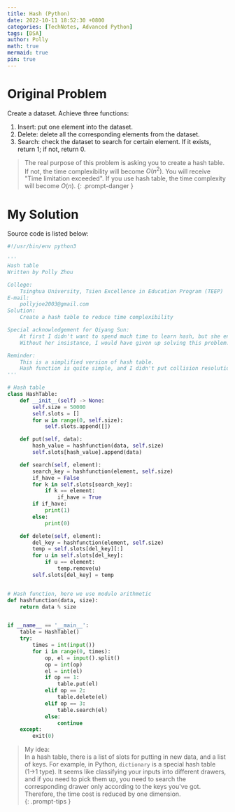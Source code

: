```yaml
---
title: Hash (Python)
date: 2022-10-11 18:52:30 +0800
categories: [TechNotes, Advanced Python]
tags: [DSA]
author: Polly
math: true
mermaid: true
pin: true
---
```


# Original Problem

Create a dataset. Achieve three functions:

1. Insert: put one element into the dataset.
1. Delete: delete all the corresponding elements from the dataset.
1. Search: check the dataset to search for certain element. If it exists, return 1; if not, return 0.

> The real purpose of this problem is asking you to create a hash table. If not, the time complexibility will become $O(n^2)$. You will receive "Time limitation exceeded". If you use hash table, the time complexity will become $O(n)$.
{: .prompt-danger }

# My Solution

Source code is listed below:

```python
#!/usr/bin/env python3

'''
Hash table
Written by Polly Zhou

College:
	Tsinghua University, Tsien Excellence in Education Program (TEEP)
E-mail:
	pollyjoe2003@gmail.com
Solution:
	Create a hash table to reduce time complexibility

Special acknowledgement for Qiyang Sun:
	At first I didn't want to spend much time to learn hash, but she encouraged me to use hash.
	Without her insistance, I would have given up solving this problem.

Reminder:
	This is a simplified version of hash table.
	Hash function is quite simple, and I didn't put collision resolution here.
'''

# Hash table
class HashTable:
    def __init__(self) -> None:
        self.size = 50000
        self.slots = []
        for w in range(0, self.size):
            self.slots.append([])

    def put(self, data):
        hash_value = hashfunction(data, self.size)
        self.slots[hash_value].append(data)

    def search(self, element):
        search_key = hashfunction(element, self.size)
        if_have = False
        for k in self.slots[search_key]:
            if k == element:
                if_have = True
        if if_have:
            print(1)
        else:
            print(0)

    def delete(self, element):
        del_key = hashfunction(element, self.size)
        temp = self.slots[del_key][:]
        for u in self.slots[del_key]:
            if u == element:
                temp.remove(u)
        self.slots[del_key] = temp


# Hash function, here we use modulo arithmetic
def hashfunction(data, size):
    return data % size


if __name__ == '__main__':
    table = HashTable()
    try:
        times = int(input())
        for i in range(0, times):
            op, el = input().split()
            op = int(op)
            el = int(el)
            if op == 1:
                table.put(el)
            elif op == 2:
                table.delete(el)
            elif op == 3:
                table.search(el)
            else:
                continue
    except:
        exit(0)

```

> My idea: <br>In a hash table, there is a list of slots for putting in new data, and a list of keys. For example, in Python, `dictionary` is a special hash table (1$\to$1 type). It seems like classifying your inputs into different drawers, and if you need to pick them up, you need to search the corresponding drawer only according to the keys you've got. Therefore, the time cost is reduced by one dimension.<br>{: .prompt-tips }
